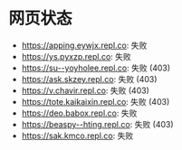 # 网页状态
- https://apping.eywjx.repl.co: 失败
- https://ys.pyxzp.repl.co: 失败
- https://su--yoyholee.repl.co: 失败 (403)
- https://ask.skzey.repl.co: 失败 (403)
- https://v.chavir.repl.co: 失败 (403)
- https://tote.kaikaixin.repl.co: 失败 (403)
- https://deo.babox.repl.co: 失败
- https://beaspy--hting.repl.co: 失败 (403)
- https://sak.kmco.repl.co: 失败
